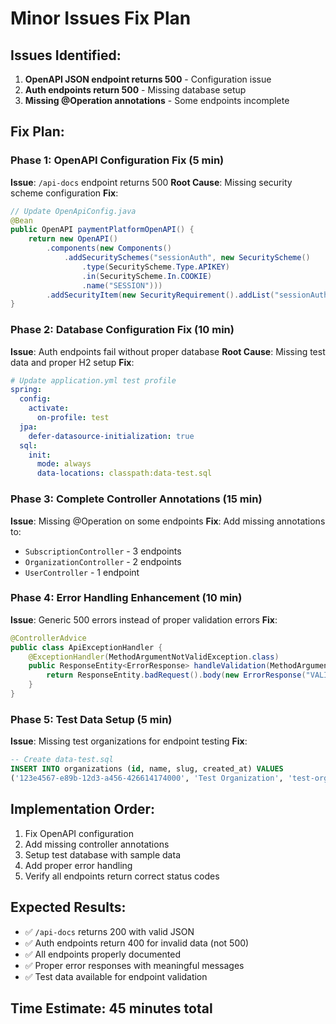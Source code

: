# Minor Issues Fix Plan

## **Issues Identified:**

1. **OpenAPI JSON endpoint returns 500** - Configuration issue
2. **Auth endpoints return 500** - Missing database setup
3. **Missing @Operation annotations** - Some endpoints incomplete

## **Fix Plan:**

### **Phase 1: OpenAPI Configuration Fix (5 min)**

**Issue**: `/api-docs` endpoint returns 500
**Root Cause**: Missing security scheme configuration
**Fix**:

```java
// Update OpenApiConfig.java
@Bean
public OpenAPI paymentPlatformOpenAPI() {
    return new OpenAPI()
        .components(new Components()
            .addSecuritySchemes("sessionAuth", new SecurityScheme()
                .type(SecurityScheme.Type.APIKEY)
                .in(SecurityScheme.In.COOKIE)
                .name("SESSION")))
        .addSecurityItem(new SecurityRequirement().addList("sessionAuth"));
}
```

### **Phase 2: Database Configuration Fix (10 min)**

**Issue**: Auth endpoints fail without proper database
**Root Cause**: Missing test data and proper H2 setup
**Fix**:

```yaml
# Update application.yml test profile
spring:
  config:
    activate:
      on-profile: test
  jpa:
    defer-datasource-initialization: true
  sql:
    init:
      mode: always
      data-locations: classpath:data-test.sql
```

### **Phase 3: Complete Controller Annotations (15 min)**

**Issue**: Missing @Operation on some endpoints
**Fix**: Add missing annotations to:

- `SubscriptionController` - 3 endpoints
- `OrganizationController` - 2 endpoints
- `UserController` - 1 endpoint

### **Phase 4: Error Handling Enhancement (10 min)**

**Issue**: Generic 500 errors instead of proper validation errors
**Fix**:

```java
@ControllerAdvice
public class ApiExceptionHandler {
    @ExceptionHandler(MethodArgumentNotValidException.class)
    public ResponseEntity<ErrorResponse> handleValidation(MethodArgumentNotValidException ex) {
        return ResponseEntity.badRequest().body(new ErrorResponse("VALIDATION_ERROR", ex.getMessage()));
    }
}
```

### **Phase 5: Test Data Setup (5 min)**

**Issue**: Missing test organizations for endpoint testing
**Fix**:

```sql
-- Create data-test.sql
INSERT INTO organizations (id, name, slug, created_at) VALUES
('123e4567-e89b-12d3-a456-426614174000', 'Test Organization', 'test-org', NOW());
```

## **Implementation Order:**

1. Fix OpenAPI configuration
2. Add missing controller annotations
3. Setup test database with sample data
4. Add proper error handling
5. Verify all endpoints return correct status codes

## **Expected Results:**

- ✅ `/api-docs` returns 200 with valid JSON
- ✅ Auth endpoints return 400 for invalid data (not 500)
- ✅ All endpoints properly documented
- ✅ Proper error responses with meaningful messages
- ✅ Test data available for endpoint validation

## **Time Estimate:** 45 minutes total
